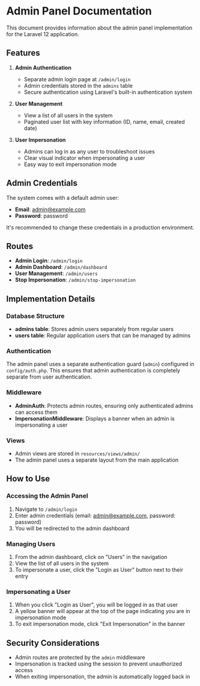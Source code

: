 # Admin Panel Documentation

This document provides information about the admin panel implementation for the Laravel 12 application.

## Features

1. **Admin Authentication**
   - Separate admin login page at `/admin/login`
   - Admin credentials stored in the `admins` table
   - Secure authentication using Laravel's built-in authentication system

2. **User Management**
   - View a list of all users in the system
   - Paginated user list with key information (ID, name, email, created date)

3. **User Impersonation**
   - Admins can log in as any user to troubleshoot issues
   - Clear visual indicator when impersonating a user
   - Easy way to exit impersonation mode

## Admin Credentials

The system comes with a default admin user:

- **Email**: admin@example.com
- **Password**: password

It's recommended to change these credentials in a production environment.

## Routes

- **Admin Login**: `/admin/login`
- **Admin Dashboard**: `/admin/dashboard`
- **User Management**: `/admin/users`
- **Stop Impersonation**: `/admin/stop-impersonation`

## Implementation Details

### Database Structure

- **admins table**: Stores admin users separately from regular users
- **users table**: Regular application users that can be managed by admins

### Authentication

The admin panel uses a separate authentication guard (`admin`) configured in `config/auth.php`. This ensures that admin authentication is completely separate from user authentication.

### Middleware

- **AdminAuth**: Protects admin routes, ensuring only authenticated admins can access them
- **ImpersonationMiddleware**: Displays a banner when an admin is impersonating a user

### Views

- Admin views are stored in `resources/views/admin/`
- The admin panel uses a separate layout from the main application

## How to Use

### Accessing the Admin Panel

1. Navigate to `/admin/login`
2. Enter admin credentials (email: admin@example.com, password: password)
3. You will be redirected to the admin dashboard

### Managing Users

1. From the admin dashboard, click on "Users" in the navigation
2. View the list of all users in the system
3. To impersonate a user, click the "Login as User" button next to their entry

### Impersonating a User

1. When you click "Login as User", you will be logged in as that user
2. A yellow banner will appear at the top of the page indicating you are in impersonation mode
3. To exit impersonation mode, click "Exit Impersonation" in the banner

## Security Considerations

- Admin routes are protected by the `admin` middleware
- Impersonation is tracked using the session to prevent unauthorized access
- When exiting impersonation, the admin is automatically logged back in
